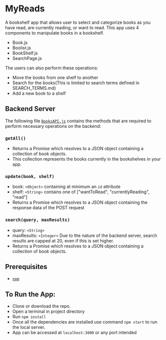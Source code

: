 # MyReads

A bookshelf app that allows user to select and categorize books as you have read, are currently reading, or want to read. This app uses 4 components to manipulate books in a bookshelf.
 * Book.js
 * Boolist.js
 * BookShelf.js
 * SearchPage.js
 
The users can also perform these operations:
 
 * Move the books from one shelf to another
 * Search for the books(This is limited to search terms defined in SEARCH_TERMS.md)
 * Add a new book to a shelf


## Backend Server

The following file [`BooksAPI.js`](src/BooksAPI.js) contains the methods that are required to perform necessary operations on the backend:

### `getAll()`
* Returns a Promise which resolves to a JSON object containing a collection of book objects.
* This collection represents the books currently in the bookshelves in your app.

### `update(book, shelf)`
* book: `<Object>` containing at minimum an `id` attribute
* shelf: `<String>` contains one of ["wantToRead", "currentlyReading", "read"]  
* Returns a Promise which resolves to a JSON object containing the response data of the POST request

### `search(query, maxResults)`
* query: `<String>`
* maxResults: `<Integer>` Due to the nature of the backend server, search results are capped at 20, even if this is set higher.
* Returns a Promise which resolves to a JSON object containing a collection of book objects.


## Prerequisites

* [`npm`](https://www.npmjs.com/)

## To Run the App:

* Clone or download the repo.
* Open a terminal in project directory
* Run `npm install` 
* Once all the dependencies are installed use command `npm start` to run the local server.
* App can be accessed at `localhost:3000` or any port intended 
